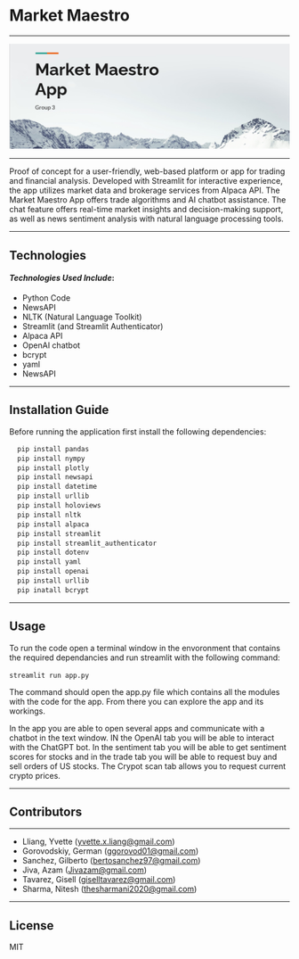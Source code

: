 # **Market Maestro**
---
![money](screenshot.png)

---
Proof of concept for a user-friendly, web-based platform or app for trading and financial analysis. Developed with Streamlit for interactive experience, the app utilizes market data and brokerage services from Alpaca API. The Market Maestro App offers trade algorithms and AI chatbot assistance. The chat feature offers real-time market insights and decision-making support, as well as news sentiment analysis with natural language processing tools. 

---

## **Technologies**


#### *Technologies Used Include*:
- Python Code 
- NewsAPI
- NLTK (Natural Language Toolkit)
- Streamlit (and Streamlit Authenticator)
- Alpaca API
- OpenAI chatbot
- bcrypt
- yaml
- NewsAPI
---

## **Installation Guide**


Before running the application first install the following dependencies:

```python
  pip install pandas
  pip install nympy
  pip install plotly
  pip install newsapi
  pip install datetime
  pip install urllib
  pip install holoviews
  pip install nltk
  pip install alpaca
  pip install streamlit
  pip install streamlit_authenticator
  pip install dotenv
  pip install yaml
  pip install openai
  pip install urllib
  pip inatall bcrypt
```
---

## **Usage**

To run the code open a terminal window in the envoronment that contains the required dependancies and run streamlit with the following command:

```streamlit run app.py```

The command should open the app.py file which contains all the modules with the code for the app. From there you can explore the app and its workings. 

In the app you are able to open several apps and communicate with a chatbot in the text window. IN the OpenAI tab you will be able to interact with the ChatGPT bot. In the sentiment tab you will be able to get sentiment scores for stocks and in the trade tab you will be able to request buy and sell orders of US stocks. The Crypot scan tab allows you to request current crypto prices. 

---


## **Contributors**

---

- Lliang, Yvette (yvette.x.liang@gmail.com)
- Gorovodskiy, German (ggorovod01@gmail.com) 
- Sanchez, Gilberto (bertosanchez97@gmail.com)
- Jiva, Azam (Jivazam@gmail.com)
- Tavarez, Gisell (giselltavarez@gmail.com)
- Sharma, Nitesh (thesharmani2020@gmail.com)

---

## **License**

MIT